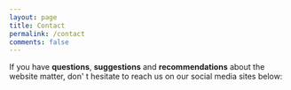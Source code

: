 ```yaml
---
layout: page
title: Contact
permalink: /contact
comments: false
---
```

   
<p class="mb-4">If you have <b>questions</b>, <b>suggestions</b> and <b>recommendations</b> about the website matter, don'					t hesitate to reach us on our social media sites below: </p>

<div style="text-align: center;">
<a href=""><i class="fab fa-twitter" style="font-size: 40px;"></i></a>
&nbsp;&nbsp;&nbsp;&nbsp;&nbsp;&nbsp;
<a href=""><i class="fab fa-facebook-f" style="font-size: 40px;"></i></a>
&nbsp;&nbsp;&nbsp;&nbsp;&nbsp;&nbsp;
<a href=""><i class="fab fa-instagram" style="font-size: 40px;"></i></a>
</div>

